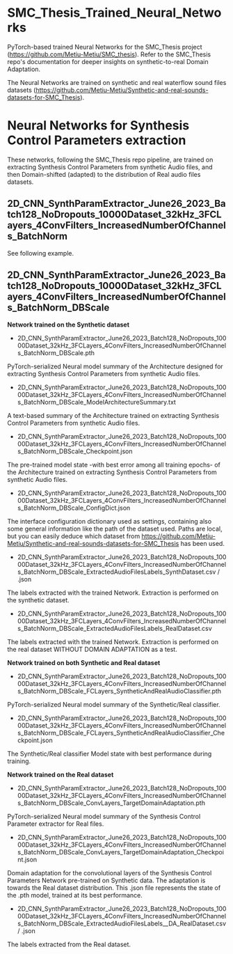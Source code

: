 # SMC_Thesis_Trained_Neural_Networks
PyTorch-based trained Neural Networks for the SMC_Thesis project (https://github.com/Metiu-Metiu/SMC_thesis).
Refer to the SMC_Thesis repo's documentation for deeper insights on synthetic-to-real Domain Adaptation.

The Neural Networks are trained on synthetic and real waterflow sound files datasets (https://github.com/Metiu-Metiu/Synthetic-and-real-sounds-datasets-for-SMC_Thesis).

# Neural Networks for Synthesis Control Parameters extraction
These networks, following the SMC_Thesis repo pipeline, are trained on extracting Synthesis Control Parameters from synthetic Audio files, and then Domain-shifted (adapted) to the distribution of Real audio files datasets.

## 2D_CNN_SynthParamExtractor_June26_2023_Batch128_NoDropouts_10000Dataset_32kHz_3FCLayers_4ConvFilters_IncreasedNumberOfChannels_BatchNorm

See following example.

## 2D_CNN_SynthParamExtractor_June26_2023_Batch128_NoDropouts_10000Dataset_32kHz_3FCLayers_4ConvFilters_IncreasedNumberOfChannels_BatchNorm_DBScale

<b> Network trained on the Synthetic dataset </b>

- 2D_CNN_SynthParamExtractor_June26_2023_Batch128_NoDropouts_10000Dataset_32kHz_3FCLayers_4ConvFilters_IncreasedNumberOfChannels_BatchNorm_DBScale.pth

PyTorch-serialized Neural model summary of the Architecture designed for extracting Synthesis Control Parameters from synthetic Audio files.

- 2D_CNN_SynthParamExtractor_June26_2023_Batch128_NoDropouts_10000Dataset_32kHz_3FCLayers_4ConvFilters_IncreasedNumberOfChannels_BatchNorm_DBScale_ModelArchitectureSummary.txt

A text-based summary of the Architecture trained on extracting Synthesis Control Parameters from synthetic Audio files.

- 2D_CNN_SynthParamExtractor_June26_2023_Batch128_NoDropouts_10000Dataset_32kHz_3FCLayers_4ConvFilters_IncreasedNumberOfChannels_BatchNorm_DBScale_Checkpoint.json

The pre-trained model state -with best error among all training epochs- of the Architecture trained on extracting Synthesis Control Parameters from synthetic Audio files.

- 2D_CNN_SynthParamExtractor_June26_2023_Batch128_NoDropouts_10000Dataset_32kHz_3FCLayers_4ConvFilters_IncreasedNumberOfChannels_BatchNorm_DBScale_ConfigDict.json

The interface configuration dictionary used as settings, containing also some general information like the path of the dataset used. Paths are local, but you can easily deduce which dataset from https://github.com/Metiu-Metiu/Synthetic-and-real-sounds-datasets-for-SMC_Thesis has been used.

- 2D_CNN_SynthParamExtractor_June26_2023_Batch128_NoDropouts_10000Dataset_32kHz_3FCLayers_4ConvFilters_IncreasedNumberOfChannels_BatchNorm_DBScale_ExtractedAudioFilesLabels_SynthDataset.csv / .json

The labels extracted with the trained Network. Extraction is performed on the synthetic dataset.

- 2D_CNN_SynthParamExtractor_June26_2023_Batch128_NoDropouts_10000Dataset_32kHz_3FCLayers_4ConvFilters_IncreasedNumberOfChannels_BatchNorm_DBScale_ExtractedAudioFilesLabels_RealDataset.csv

The labels extracted with the trained Network. Extraction is performed on the real dataset WITHOUT DOMAIN ADAPTATION as a test.

<b> Network trained on both Synthetic and Real dataset </b>

- 2D_CNN_SynthParamExtractor_June26_2023_Batch128_NoDropouts_10000Dataset_32kHz_3FCLayers_4ConvFilters_IncreasedNumberOfChannels_BatchNorm_DBScale_FCLayers_SyntheticAndRealAudioClassifier.pth

PyTorch-serialized Neural model summary of the Synthetic/Real classifier.

- 2D_CNN_SynthParamExtractor_June26_2023_Batch128_NoDropouts_10000Dataset_32kHz_3FCLayers_4ConvFilters_IncreasedNumberOfChannels_BatchNorm_DBScale_FCLayers_SyntheticAndRealAudioClassifier_Checkpoint.json

The Synthetic/Real classifier Model state with best performance during training.

<b> Network trained on the Real dataset </b>

- 2D_CNN_SynthParamExtractor_June26_2023_Batch128_NoDropouts_10000Dataset_32kHz_3FCLayers_4ConvFilters_IncreasedNumberOfChannels_BatchNorm_DBScale_ConvLayers_TargetDomainAdaptation.pth

PyTorch-serialized Neural model summary of the Synthesis Control Parameter extractor for Real files.

- 2D_CNN_SynthParamExtractor_June26_2023_Batch128_NoDropouts_10000Dataset_32kHz_3FCLayers_4ConvFilters_IncreasedNumberOfChannels_BatchNorm_DBScale_ConvLayers_TargetDomainAdaptation_Checkpoint.json

Domain adaptation for the convolutional layers of the Synthesis Control Parameters Network pre-trained on Synthetic data. The adaptation is towards the Real dataset distribution.
This .json file represents the state of the .pth model, trained at its best performance.

- 2D_CNN_SynthParamExtractor_June26_2023_Batch128_NoDropouts_10000Dataset_32kHz_3FCLayers_4ConvFilters_IncreasedNumberOfChannels_BatchNorm_DBScale_ExtractedAudioFilesLabels__DA_RealDataset.csv / .json

The labels extracted from the Real dataset.